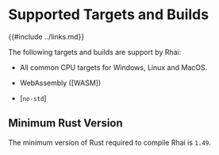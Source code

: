 Supported Targets and Builds
===========================

{{#include ../links.md}}

The following targets and builds are support by Rhai:

* All common CPU targets for Windows, Linux and MacOS.

* WebAssembly ([WASM])

* [`no-std`]


Minimum Rust Version
--------------------

The minimum version of Rust required to compile Rhai is `1.49`.
